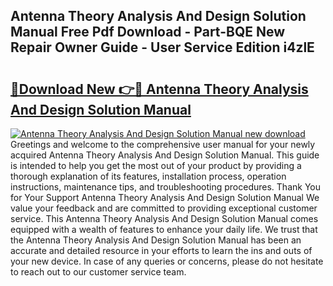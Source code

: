 ## Antenna Theory Analysis And Design Solution Manual Free Pdf Download - Part-BQE New Repair Owner Guide - User Service Edition i4zlE

# <h2><a href="http://bc27512.oget.top/?id=Antenna+Theory+Analysis+And+Design+Solution+Manual">🔗Download New 👉🔴 Antenna Theory Analysis And Design Solution Manual</a></h2>

[![Antenna Theory Analysis And Design Solution Manual new download](https://i.imgur.com/5g1atiW.png)](http://bc27512.oget.top/?id=Antenna+Theory+Analysis+And+Design+Solution+Manual)
Greetings and welcome to the comprehensive user manual for your newly acquired Antenna Theory Analysis And Design Solution Manual. This guide is intended to help you get the most out of your product by providing a thorough explanation of its features, installation process, operation instructions, maintenance tips, and troubleshooting procedures. Thank You for Your Support Antenna Theory Analysis And Design Solution Manual We value your feedback and are committed to providing exceptional customer service. This Antenna Theory Analysis And Design Solution Manual comes equipped with a wealth of features to enhance your daily life. We trust that the Antenna Theory Analysis And Design Solution Manual has been an accurate and detailed resource in your efforts to learn the ins and outs of your new device. In case of any queries or concerns, please do not hesitate to reach out to our customer service team.
